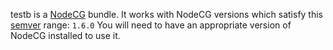 testb is a [NodeCG](http://github.com/nodecg/nodecg) bundle. 
It works with NodeCG versions which satisfy this [semver](https://docs.npmjs.com/getting-started/semantic-versioning) range: `1.6.0`
You will need to have an appropriate version of NodeCG installed to use it.

